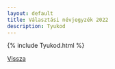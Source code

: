 ```yaml
---
layout: default
title: Választási névjegyzék 2022
description: Tyukod
---
```


{% include Tyukod.html %}

[Vissza](./)